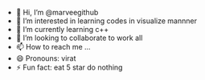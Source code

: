 - 👋 Hi, I’m @marveegithub
- 👀 I’m interested in learning codes in visualize mannner
- 🌱 I’m currently learning c++
- 💞️ I’m looking to collaborate to work all
- 📫 How to reach me ...
- 😄 Pronouns: virat
- ⚡ Fun fact: eat 5 star do nothing

<!---
marveegithub/marveegithub is a ✨ special ✨ repository because its `README.md` (this file) appears on your GitHub profile.
You can click the Preview link to take a look at your changes.
--->
